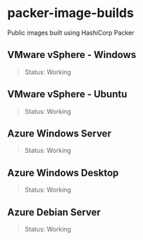 # packer-image-builds

Public images built using HashiCorp Packer

## VMware vSphere - Windows
> Status: Working

## VMware vSphere - Ubuntu
> Status: Working

## Azure Windows Server
> Status: Working

## Azure Windows Desktop
> Status: Working

## Azure Debian Server
> Status: Working